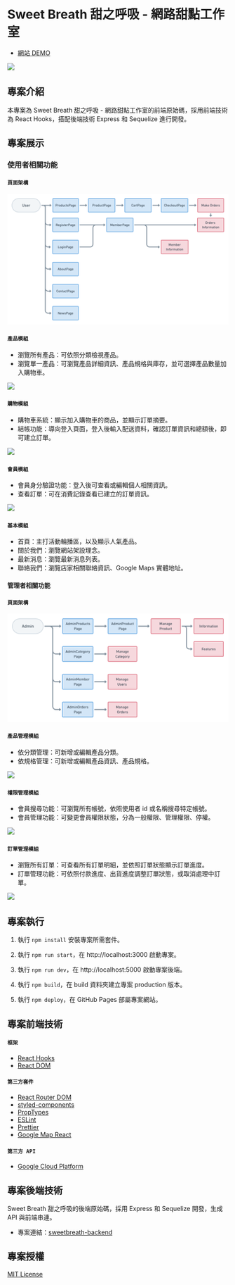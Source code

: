# Sweet Breath 甜之呼吸 - 網路甜點工作室

- [網站 DEMO](http://sweetbreath.tw/)

![](./img/localhost-index02-20210106.png)

## 專案介紹

本專案為 Sweet Breath 甜之呼吸 - 網路甜點工作室的前端原始碼，採用前端技術為 React Hooks，搭配後端技術
Express 和 Sequelize 進行開發。

## 專案展示

### 使用者相關功能

#### `頁面架構`

![](./img/userflow-client-v3-20210104.png)

#### `產品模組`

- 瀏覽所有產品：可依照分類檢視產品。
- 瀏覽單一產品：可瀏覽產品詳細資訊、產品規格與庫存，並可選擇產品數量加入購物車。

![](./img/)

#### `購物模組`

- 購物車系統：顯示加入購物車的商品，並顯示訂單摘要。
- 結帳功能：導向登入頁面，登入後輸入配送資料，確認訂單資訊和總額後，即可建立訂單。

![](./img/)

#### `會員模組`

- 會員身分驗證功能：登入後可查看或編輯個人相關資訊。
- 查看訂單：可在消費記錄查看已建立的訂單資訊。

![](./img/)

#### `基本模組`

- 首頁：主打活動輪播區，以及顯示人氣產品。
- 關於我們：瀏覽網站架設理念。
- 最新消息：瀏覽最新消息列表。
- 聯絡我們：瀏覽店家相關聯絡資訊、Google Maps 實體地址。

#### 管理者相關功能

#### `頁面架構`

![](./img/userflow-admin-v3-20210104.png)

#### `產品管理模組`

- 依分類管理：可新增或編輯產品分類。
- 依規格管理：可新增或編輯產品資訊、產品規格。

![](./img/)

#### `權限管理模組`

- 會員搜尋功能：可瀏覽所有帳號，依照使用者 id 或名稱搜尋特定帳號。
- 會員管理功能：可變更會員權限狀態，分為一般權限、管理權限、停權。

![](./img/)

#### `訂單管理模組`

- 瀏覽所有訂單：可查看所有訂單明細，並依照訂單狀態顯示訂單進度。
- 訂單管理功能：可依照付款進度、出貨進度調整訂單狀態，或取消處理中訂單。

![](./img/)

## 專案執行

1. 執行 `npm install` 安裝專案所需套件。

2. 執行 `npm run start`，在 http://localhost:3000 啟動專案。

3. 執行 `npm run dev`，在 http://localhost:5000 啟動專案後端。

4. 執行 `npm build`，在 build 資料夾建立專案 production 版本。

5. 執行 `npm deploy`，在 GitHub Pages 部屬專案網站。

## 專案前端技術

#### `框架`

- [React Hooks](https://reactjs.org/)
- [React DOM](https://www.npmjs.com/package/react-dom)

#### `第三方套件`

- [React Router DOM](https://reactrouter.com/)
- [styled-components](https://styled-components.com/)
- [PropTypes](https://www.npmjs.com/package/prop-types)
- [ESLint](https://eslint.org/)
- [Prettier](https://prettier.io/)
- [Google Map React](https://github.com/google-map-react/google-map-react)

#### `第三方 API`

- [Google Cloud Platform](https://cloud.google.com/)

## 專案後端技術

Sweet Breath 甜之呼吸的後端原始碼，採用 Express 和 Sequelize 開發，生成 API 與前端串連。

- 專案連結：[sweetbreath-backend](https://github.com/ivymuchacha/sweetbreath-backend)

## 專案授權

[MIT License](https://choosealicense.com/licenses/mit/)
